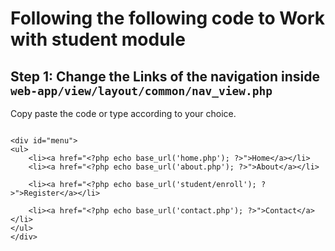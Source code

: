 
# Following the following code to Work with student module
## Step 1: Change the Links of the navigation inside ``` web-app/view/layout/common/nav_view.php ```

Copy paste the code or type according to your choice.

```

<div id="menu">
<ul>
	<li><a href="<?php echo base_url('home.php'); ?>">Home</a></li>
	<li><a href="<?php echo base_url('about.php'); ?>">About</a></li>

	<li><a href="<?php echo base_url('student/enroll'); ?>">Register</a></li>
	
	<li><a href="<?php echo base_url('contact.php'); ?>">Contact</a></li>
</ul>
</div>

```
